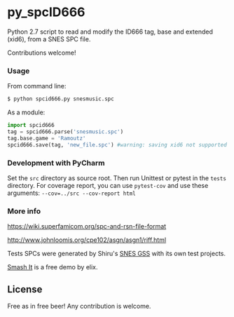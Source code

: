 # py_spcID666

Python 2.7 script to read and modify the ID666 tag, base and extended (xid6), from a SNES SPC file.

Contributions welcome!

### Usage
From command line:
```sh
$ python spcid666.py snesmusic.spc
```

As a module:

```Python
import spcid666
tag = spcid666.parse('snesmusic.spc')
tag.base.game = 'Ramoutz'
spcid666.save(tag, 'new_file.spc') #warning: saving xid6 not supported yet! xid6 will be lost!
```

### Development with PyCharm
Set the ```src``` directory as source root. Then run Unittest or pytest in the ```tests``` directory.
For coverage report, you can use ```pytest-cov``` and use these arguments: ```--cov=../src --cov-report html```

### More info

https://wiki.superfamicom.org/spc-and-rsn-file-format

http://www.johnloomis.org/cpe102/asgn/asgn1/riff.html

Tests SPCs were generated by Shiru's [SNES GSS](https://github.com/nathancassano/snesgss) with its own test projects.

[Smash It](http://www.pouet.net/prod.php?which=64255) is a free demo by elix.

License
----
Free as in free beer! Any contribution is welcome.
